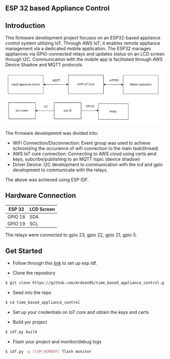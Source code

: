 <h2> ESP 32 based Appliance Control<h2>

## Introduction
This firmware development project focuses on an ESP32-based appliance control system utilizing IoT. Through AWS IoT, it enables remote appliance management via a dedicated mobile application. The ESP32 manages appliances via GPIO-connected relays and updates status on an LCD screen through I2C. Communication with the mobile app is facilitated through AWS Device Shadow and MQTT protocols.

![local.conf file](overall.png)

The firmware developemnt was divided into:
* WiFi Connection/Disconnection:  Event group was used to achieve schronizing the occurence of wifi connection to the main task(thread)
* AWS IoT core connection: Connecting to AWS cloud using certs amd keys, subcribe/publishing to an MQTT topic (device shadow)
* Driver Device: I2C development to communication with the lcd and gpio development to communicate with the relays.

The above was achieved using ESP IDF.

## Hardware Connection

| ESP 32      | LCD Screen                                   |
|-------------|----------------------------------------------|
| GPIO 18     | SDA                                          |
| GPIO 19     | SCL                                          |

The relays were connected to gpio 23, gpio 22, gpio 21, gpio 5.

## Get Started
- Follow through this [link](https://docs.espressif.com/projects/esp-idf/en/stable/esp32/get-started/index.html) to set up esp idf.

- Clone the repository 
```bash
$ git clone https://github.com/mrdean05/time_based_appliance_control.git
```

- Seed into the repo
```bash
$ cd time_based_appliance_control
```

- Set up your credentials on IoT core and obtain the keys and certs

- Build yor project
```bash
$ idf.py build
```

- Flash your project and monitor/debug logs
```bash
$ idf.py -p [COM_NUMBER] flash monitor 
```